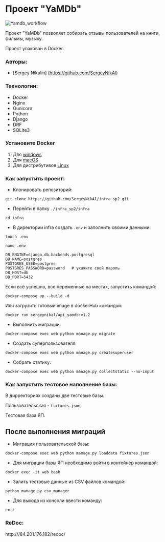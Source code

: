 # Проект "YaMDb"

![Yamdb_workflow](https://github.com/SergeyNikAl/yamdb_final/actions/workflows/yamdb_workflow.yml/badge.svg)

Проект "YaMDb" позволяет собирать отзывы пользователей на книги, фильмы,
музыку.

Проект упакован в Docker.

### Авторы:

- [Sergey Nikulin] (https://github.com/SergeyNikAl)

### Технологии:

- Docker
- Nginx
- Gunicorn
- Python
- Django
- DRF
- SQLite3

### Установите Docker

1. Для [windows](https://docs.docker.com/desktop/windows/install/)
2. Для [macOS](https://docs.docker.com/desktop/mac/install/)
3. Для дистрибутивов [Linux](https://docs.docker.com/desktop/linux/#uninstall)

### Как запустить проект:

- Клонировать репозиторий:

```
git clone https://github.com/SergeyNikAl/infra_sp2.git
```

- Перейти в папку `./infra_sp2/infra`

```
cd infra
```

- В директории infra создать `.env` и заполнить своими данными:

```
touch .env
```

```
nano .env
```

```
DB_ENGINE=django.db.backends.postgresql
DB_NAME=postgres
POSTGRES_USER=postgres
POSTGRES_PASSWORD=password   # укажите свой пароль
DB_HOST=db
DB_PORT=5432
```

Если всё успешно, все переменные на местах, запустить командой:

```
docker-compose up --build -d
```

Или загрузить готовый image в dockerHub командой:

```
docker run sergeynikal/api_yamdb:v1.2
```

- Выполнить миграции:

```
docker-compose exec web python manage.py migrate
```

- Создать суперпользователя:

```
docker-compose exec web python manage.py createsuperuser
```

- Собрать статику:

```
docker-compose exec web python manage.py collectstatic --no-input
```

### Как запустить тестовое наполнение базы:

В дирректориях созданы две тестовые базы.

Пользовательская - `fixtures.json`;

Тестовая база ЯП.

## После выполнения миграций

- Миграция пользовательской базы:

```
docker-compose exec web python manage.py loaddata fixtures.json 
``` 

- Для миграции базы ЯП необходимо войти в контейнер командой:

```
docker exec -it web bash
```

- Залить тестовые данные из CSV файлов командой:

```
python manage.py csv_manager
```

- Для выхода из консоли ввести команду:

```
exit
```

### ReDoc:

http:///84.201.176.182/redoc/

